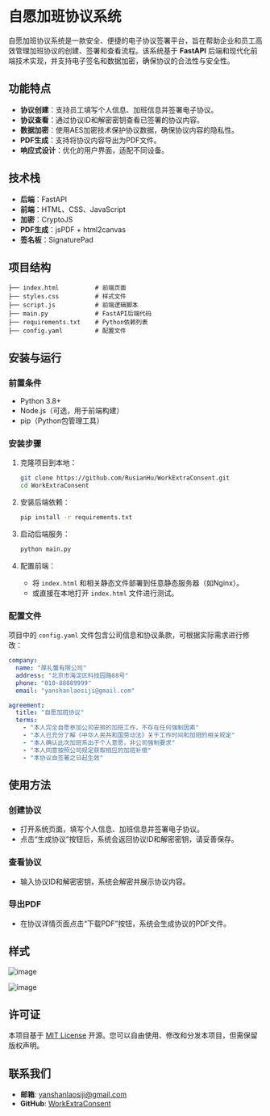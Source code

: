 # 自愿加班协议系统

自愿加班协议系统是一款安全、便捷的电子协议签署平台，旨在帮助企业和员工高效管理加班协议的创建、签署和查看流程。该系统基于 **FastAPI** 后端和现代化前端技术实现，并支持电子签名和数据加密，确保协议的合法性与安全性。


## 功能特点
- **协议创建**：支持员工填写个人信息、加班信息并签署电子协议。
- **协议查看**：通过协议ID和解密密钥查看已签署的协议内容。
- **数据加密**：使用AES加密技术保护协议数据，确保协议内容的隐私性。
- **PDF生成**：支持将协议内容导出为PDF文件。
- **响应式设计**：优化的用户界面，适配不同设备。

## 技术栈
- **后端**：FastAPI
- **前端**：HTML、CSS、JavaScript
- **加密**：CryptoJS
- **PDF生成**：jsPDF + html2canvas
- **签名板**：SignaturePad

## 项目结构
```
├── index.html          # 前端页面
├── styles.css          # 样式文件
├── script.js           # 前端逻辑脚本
├── main.py             # FastAPI后端代码
├── requirements.txt    # Python依赖列表
├── config.yaml         # 配置文件
```

## 安装与运行

### 前置条件
- Python 3.8+
- Node.js（可选，用于前端构建）
- pip（Python包管理工具）

### 安装步骤
1. 克隆项目到本地：
   ```bash
   git clone https://github.com/RusianHu/WorkExtraConsent.git
   cd WorkExtraConsent
   ```

2. 安装后端依赖：
   ```bash
   pip install -r requirements.txt
   ```

3. 启动后端服务：
   ```bash
   python main.py
   ```

4. 配置前端：
   - 将 `index.html` 和相关静态文件部署到任意静态服务器（如Nginx）。
   - 或直接在本地打开 `index.html` 文件进行测试。

### 配置文件
项目中的 `config.yaml` 文件包含公司信息和协议条款，可根据实际需求进行修改：
```yaml
company:
  name: "厚礼蟹有限公司"
  address: "北京市海淀区科技园路88号"
  phone: "010-88889999"
  email: "yanshanlaosiji@gmail.com"

agreement:
  title: "自愿加班协议"
  terms:
    - "本人完全自愿参加公司安排的加班工作，不存在任何强制因素"
    - "本人已充分了解《中华人民共和国劳动法》关于工作时间和加班的相关规定"
    - "本人确认此次加班系出于个人意愿，非公司强制要求"
    - "本人同意按照公司规定获取相应的加班补偿"
    - "本协议自签署之日起生效"
```

## 使用方法

### 创建协议
- 打开系统页面，填写个人信息、加班信息并签署电子协议。
- 点击“生成协议”按钮后，系统会返回协议ID和解密密钥，请妥善保存。

### 查看协议
- 输入协议ID和解密密钥，系统会解密并展示协议内容。

### 导出PDF
- 在协议详情页面点击“下载PDF”按钮，系统会生成协议的PDF文件。

## 样式
![image](https://github.com/user-attachments/assets/ea7c3a41-72d7-4d92-860a-95fb5a071d29)

![image](https://github.com/user-attachments/assets/91682814-842f-43f4-a8e2-43ddc27d4f0d)

## 许可证
本项目基于 [MIT License](LICENSE) 开源。您可以自由使用、修改和分发本项目，但需保留版权声明。

## 联系我们
- **邮箱**: yanshanlaosiji@gmail.com
- **GitHub**: [WorkExtraConsent](https://github.com/RusianHu/WorkExtraConsent)

